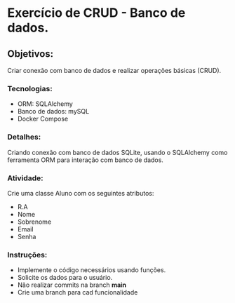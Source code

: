 # Exercício de CRUD - Banco de dados.

## Objetivos:
Criar conexão com banco de dados e realizar operações básicas (CRUD).

### Tecnologias:
- ORM: SQLAlchemy
- Banco de dados: mySQL
- Docker Compose

### Detalhes:
Criando conexão com banco de dados SQLite, usando o SQLAlchemy como ferramenta ORM para interação com banco de dados.

### Atividade:
Crie uma classe Aluno com os seguintes atributos:
- R.A
- Nome
- Sobrenome
- Email
- Senha

### Instruções:
- Implemente o código necessários usando funções.
- Solicite os dados para o usuário.
- Não realizar commits na branch **main**
- Crie uma branch para cad funcionalidade
